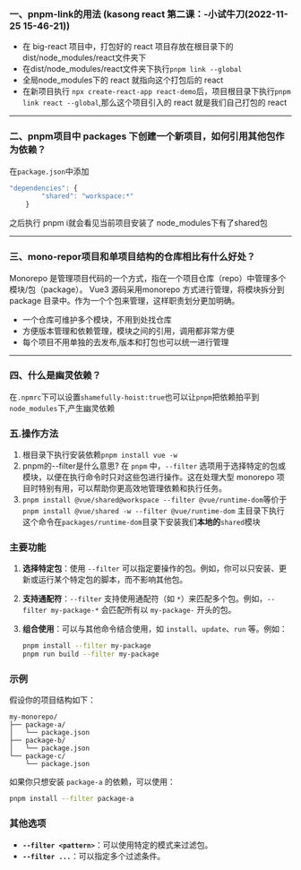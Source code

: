 ### 一、pnpm-link的用法 (kasong react 第二课：-小试牛刀(2022-11-25 15-46-21))

- 在 big-react 项目中，打包好的 react 项目存放在根目录下的 dist/node_modules/react文件夹下
- 在dist/node_modules/react文件夹下执行`pnpm link --global`
- 全局node_modules下的 react 就指向这个打包后的 react
- 在新项目执行 `npx create-react-app react-demo`后，项目根目录下执行`pnpm link react --global`,那么这个项目引入的 react 就是我们自己打包的 react

---

### 二、pnpm项目中 packages 下创建一个新项目，如何引用其他包作为依赖？
在`package.json`中添加
```js
"dependencies": {
		"shared": "workspace:*"
    }
```
之后执行 pnpm i就会看见当前项目安装了 node_modules下有了shared包

---

### 三、mono-repor项目和单项目结构的仓库相比有什么好处？
Monorepo 是管理项目代码的一个方式，指在一个项目仓库（repo）中管理多个模块/包（package）。
Vue3 源码采用monorepo 方式进行管理，将模块拆分到 package 目录中。作为一个个包来管理，这样职责划分更加明确。
- 一个仓库可维护多个模块，不用到处找仓库
- 方便版本管理和依赖管理，模块之间的引用，调用都非常方便
- 每个项目不用单独的去发布,版本和打包也可以统一进行管理

---

### 四、什么是幽灵依赖？
在`.npmrc`下可以设置`shamefully-hoist:true`也可以让`pnpm`把依赖拍平到`node_modules`下,产生幽灵依赖

### 五.操作方法
1. 根目录下执行安装依赖`pnpm install vue -w`
2. pnpm的--filter是什么意思?
在 `pnpm` 中，`--filter` 选项用于选择特定的包或模块，以便在执行命令时只对这些包进行操作。这在处理大型 monorepo 项目时特别有用，可以帮助你更高效地管理依赖和执行任务。
3. `pnpm install @vue/shared@workspace --filter @vue/runtime-dom`等价于`pnpm install @vue/shared -w --filter @vue/runtime-dom`
主目录下执行这个命令在`packages/runtime-dom`目录下安装我们**本地的**`shared`模块
### 主要功能

1. **选择特定包**：使用 `--filter` 可以指定要操作的包。例如，你可以只安装、更新或运行某个特定包的脚本，而不影响其他包。

2. **支持通配符**：`--filter` 支持使用通配符（如 `*`）来匹配多个包。例如，`--filter my-package-*` 会匹配所有以 `my-package-` 开头的包。

3. **组合使用**：可以与其他命令结合使用，如 `install`、`update`、`run` 等。例如：
   ```bash
   pnpm install --filter my-package
   pnpm run build --filter my-package
   ```

### 示例

假设你的项目结构如下：

```
my-monorepo/
├── package-a/
│   └── package.json
├── package-b/
│   └── package.json
└── package-c/
    └── package.json
```

如果你只想安装 `package-a` 的依赖，可以使用：

```bash
pnpm install --filter package-a
```

### 其他选项

- **`--filter <pattern>`**：可以使用特定的模式来过滤包。
- **`--filter ...`**：可以指定多个过滤条件。
